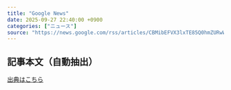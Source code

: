 ```yaml
---
title: "Google News"
date: 2025-09-27 22:40:00 +0900
categories: ["ニュース"]
source: "https://news.google.com/rss/articles/CBMibEFVX3lxTE85Q0hmZURwWmZpMGNfblc4bVRJVEV4SzJvZXR1MjAwaF80SUZ3N09qTndmSU9JaVQ1Q3Q4TEV2eFgzZDNjbVgxcjN6WGo2Y3FyZEN5WFVxU0NxRGNiS2hTQjZRZlVvSGJqeGEyeQ?oc=5"
---
```


## 記事本文（自動抽出）
<body class="y0K44d EA71Tc" id="readabilityBody"></body>

[出典はこちら](https://news.google.com/rss/articles/CBMibEFVX3lxTE85Q0hmZURwWmZpMGNfblc4bVRJVEV4SzJvZXR1MjAwaF80SUZ3N09qTndmSU9JaVQ1Q3Q4TEV2eFgzZDNjbVgxcjN6WGo2Y3FyZEN5WFVxU0NxRGNiS2hTQjZRZlVvSGJqeGEyeQ?oc=5)

